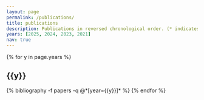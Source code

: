```yaml
---
layout: page
permalink: /publications/
title: publications
description: Publications in reversed chronological order. (* indicates equal contribution).
years: [2025, 2024, 2023, 2021]
nav: true
---
```


<div class="publications">

{% for y in page.years %}
  <h2 class="year">{{y}}</h2>
  {% bibliography -f papers -q @*[year={{y}}]* %}
{% endfor %}

</div>

